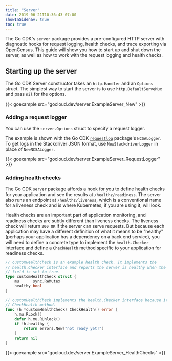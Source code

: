 ```yaml
---
title: "Server"
date: 2019-06-21T10:36:43-07:00
showInSidenav: true
toc: true
---
```


The Go CDK's `server` package provides a pre-configured HTTP server with 
diagnostic hooks for request logging, health checks, and trace exporting via 
OpenCensus. This guide will show you how to start up and shut down the server,
as well as how to work with the request logging and health checks.

## Starting up the server

The Go CDK Server constructor takes an `http.Handler` and an `Options` struct. 
The simplest way to start the server is to use `http.DefaultServeMux` and
pass `nil` for the options.

{{< goexample src="gocloud.dev/server.ExampleServer_New" >}}

### Adding a request logger

You can use the `server.Options` struct to specify a request logger.

The example is shown with the Go CDK [`requestlog`](https://godoc.org/gocloud.dev/server/requestlog) package's `NCSALogger`.
To get logs in the Stackdriver JSON format, use `NewStackdriverLogger` in place
of `NewNCSALogger`.

{{< goexample src="gocloud.dev/server.ExampleServer_RequestLogger" >}}

### Adding health checks

The Go CDK `server` package affords a hook for you to define health checks for
your application and see the results at `/healthz/readiness`. The server also
runs an endpoint at `/healthz/liveness`, which is a conventional name for a
liveness check and is where Kubernetes, if you are using it, will look.

Health checks are an important part of application monitoring, and readiness
checks are subtly different than liveness checks. The liveness check will return
`200 OK` if the server can serve requests. But because each application may have
a different definition of what it means to be "healthy" (perhaps your
application has a dependency on a back end service), you will need to define a
concrete type to implement the `health.Checker` interface and define a 
`CheckHealth` method specific to your application for readiness checks.

```go
// customHealthCheck is an example health check. It implements the
// health.Checker interface and reports the server is healthy when the healthy
// field is set to true.
type customHealthCheck struct {
	mu      sync.RWMutex
	healthy bool
}

// customHealthCheck implements the health.Checker interface because it has a
// CheckHealth method.
func (h *customHealthCheck) CheckHealth() error {
	h.mu.RLock()
	defer h.mu.RUnlock()
	if !h.healthy {
		return errors.New("not ready yet!")
	}
	return nil
}
```

{{< goexample src="gocloud.dev/server.ExampleServer_HealthChecks" >}}

